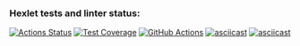 ### Hexlet tests and linter status:
[![Actions Status](https://github.com/IzarlyShark/frontend-project-46/workflows/hexlet-check/badge.svg)](https://github.com/IzarlyShark/frontend-project-46/actions) [![Test Coverage](https://api.codeclimate.com/v1/badges/ee7f79d906c68a473406/test_coverage)](https://codeclimate.com/github/IzarlyShark/frontend-project-46/test_coverage) [![GitHub Actions](https://github.com/IzarlyShark/frontend-project-46//workflows/Node.js%20CI/badge.svg)](https://github.com/IzarlyShark/frontend-project-46/actions)
[![asciicast](https://asciinema.org/a/dK5oE5xFJWxyovrkkI69yPmgS.svg)](https://asciinema.org/a/dK5oE5xFJWxyovrkkI69yPmgS) [![asciicast](https://asciinema.org/a/vbTLHSP9QcaHNOfqSIhG84O12.svg)](https://asciinema.org/a/vbTLHSP9QcaHNOfqSIhG84O12)
